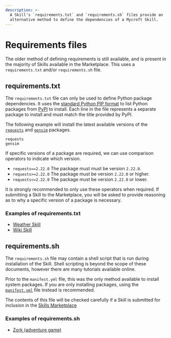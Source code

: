 ```yaml
---
description: >-
  A Skill's `requirements.txt` and `requirements.sh` files provide an
  alternative method to define the dependencies of a Mycroft Skill.
---
```


# Requirements files

The older method of defining requirements is still available, and is present in the majority of Skills available in the Marketplace. This uses a `requirements.txt` and/or `requirements.sh` file.

## requirements.txt

The `requirements.txt` file can only be used to define Python package dependencies. It uses the [standard Python PIP format](https://pip.readthedocs.io/en/1.1/requirements.html) to list Python packages from [PyPI](https://pypi.org/) to install. Each line in the file represents a separate package to install and must match the title provided by PyPI.

The following example will install the latest available versions of the [`requests`](https://pypi.org/project/requests/) and [`gensim`](https://pypi.org/project/gensim/) packages.

```text
requests
gensim
```

If specific versions of a package are required, we can use comparison operators to indicate which version.

* `requests==2.22.0` The package must must be version `2.22.0`.
* `requests>=2.22.0` The package must be version `2.22.0` or higher.
* `requests<=2.22.0` The package must be version `2.22.0` or lower.

It is strongly recommended to only use these operators when required. If submitting a Skill to the Marketplace, you will be asked to provide reasoning as to why a specific version of a package is necessary.

### Examples of requirements.txt

* [Weather Skill](https://github.com/MycroftAI/skill-weather/blob/19.08/requirements.txt)
* [Wiki Skill](https://github.com/MycroftAI/skill-wiki/blob/19.08/requirements.txt)

## requirements.sh

The `requirements.sh` file may contain a shell script that is run during installation of the Skill. Shell scripting is beyond the scope of these documents, however there are many tutorials available online.

Prior to the `manifest.yml` file, this was the only method available to install system packages. If you are only installing packages, using the [`manifest.yml`](manifest-yml.md) file instead is recommended.

The contents of this file will be checked carefully if a Skill is submitted for inclusion in the [Skills Marketplace](https://market.mycroft.ai)

### Examples of requirements.sh

* [Zork \(adventure game\)](https://github.com/forslund/white-house-adventure/blob/6eba5df187bc8a7735b05e93a28a6390b8c6f40c/requirements.sh)

